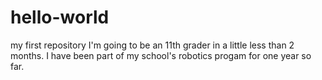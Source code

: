 # hello-world
my first repository
I'm going to be an 11th grader in a little less than 2 months.
I have been part of my school's robotics progam for one year so far.
